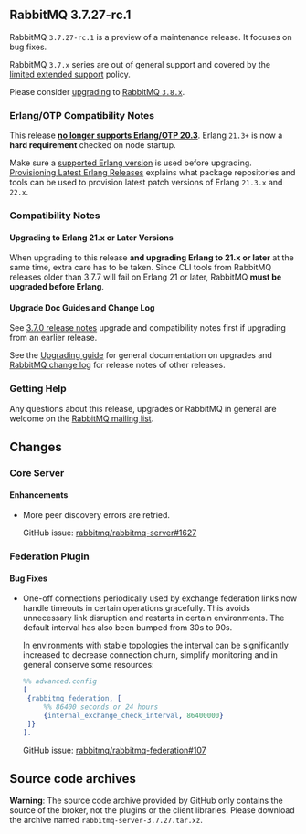 ## RabbitMQ 3.7.27-rc.1

RabbitMQ `3.7.27-rc.1` is a preview of a maintenance release. It focuses on bug fixes.

RabbitMQ `3.7.x` series are out of general support and covered by the [limited extended support](https://www.rabbitmq.com/versions.html) policy.

Please consider [upgrading](https://www.rabbitmq.com/upgrade.html) to [RabbitMQ `3.8.x`](https://www.rabbitmq.com/changelog.html).

### Erlang/OTP Compatibility Notes

This release [**no longer supports Erlang/OTP 20.3**](https://groups.google.com/d/msg/rabbitmq-users/G4UJ9zbIYHs/qCeyjkjyCQAJ).
Erlang `21.3+` is now a **hard requirement** checked on node startup.

Make sure a [supported Erlang version](https://www.rabbitmq.com/which-erlang.html) is used before upgrading.
[Provisioning Latest Erlang Releases](https://www.rabbitmq.com/which-erlang.html#erlang-repositories) explains
what package repositories and tools can be used to provision latest patch versions of Erlang `21.3.x` and `22.x`.

### Compatibility Notes

#### Upgrading to Erlang 21.x or Later Versions

When upgrading to this release **and upgrading Erlang to 21.x or later** at the same time, extra care has to be taken.
Since CLI tools from RabbitMQ releases older than 3.7.7 will fail on Erlang 21 or later,
RabbitMQ **must be upgraded before Erlang**.

#### Upgrade Doc Guides and Change Log

See [3.7.0 release notes](https://github.com/rabbitmq/rabbitmq-server/releases/tag/v3.7.0) upgrade
and compatibility notes first if upgrading from an earlier release.

See the [Upgrading guide](https://www.rabbitmq.com/upgrade.html) for general documentation on upgrades
and [RabbitMQ change log](https://www.rabbitmq.com/changelog.html) for release notes of other releases.

### Getting Help

Any questions about this release, upgrades or RabbitMQ in general are welcome on the
[RabbitMQ mailing list](https://groups.google.com/forum/#!forum/rabbitmq-users).


## Changes

### Core Server

#### Enhancements

 * More peer discovery errors are retried.

   GitHub issue: [rabbitmq/rabbitmq-server#1627](https://github.com/rabbitmq/rabbitmq-server/issues/1627)


### Federation Plugin

#### Bug Fixes

 * One-off connections periodically used by exchange federation links now handle timeouts in certain
   operations gracefully. This avoids unnecessary link disruption and restarts in certain environments.
   The default interval has also been bumped from 30s to 90s.

   In environments with stable topologies the interval can be significantly increased to decrease connection
   churn, simplify monitoring and in general conserve some resources:

   ``` erlang
   %% advanced.config
   [
    {rabbitmq_federation, [
        %% 86400 seconds or 24 hours
        {internal_exchange_check_interval, 86400000}
    ]}
   ].
   ```

   GitHub issue: [rabbitmq/rabbitmq-federation#107](https://github.com/rabbitmq/rabbitmq-federation/pull/107)


## Source code archives

**Warning**: The source code archive provided by GitHub only contains the source of the broker,
not the plugins or the client libraries. Please download the archive named `rabbitmq-server-3.7.27.tar.xz`.

